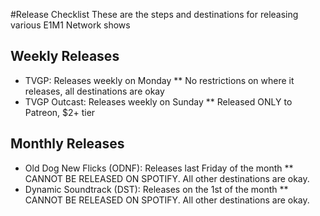 #Release Checklist
These are the steps and destinations for releasing various E1M1 Network shows

## Weekly Releases
* TVGP: Releases weekly on Monday
** No restrictions on where it releases, all destinations are okay
* TVGP Outcast: Releases weekly on Sunday
** Released ONLY to Patreon, $2+ tier

## Monthly Releases
* Old Dog New Flicks (ODNF): Releases last Friday of the month
** CANNOT BE RELEASED ON SPOTIFY.  All other destinations are okay.
* Dynamic Soundtrack (DST): Releases on the 1st of the month
** CANNOT BE RELEASED ON SPOTIFY.  All other destinations are okay.
